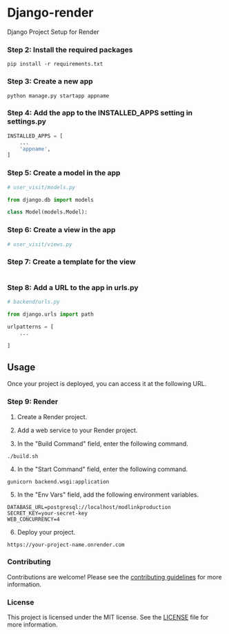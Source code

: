 # Django-render
Django Project Setup for Render 


### Step 2: Install the required packages
```shell
pip install -r requirements.txt
```

### Step 3: Create a new app
```shell
python manage.py startapp appname
```

### Step 4: Add the app to the INSTALLED_APPS setting in settings.py
```python
INSTALLED_APPS = [
    ...
    'appname',
]
```

### Step 5: Create a model in the app
```python
# user_visit/models.py

from django.db import models

class Model(models.Model):

```

### Step 6: Create a view in the app
```python
# user_visit/views.py

```

### Step 7: Create a template for the view
```html

```

### Step 8: Add a URL to the app in urls.py
```python
# backend/urls.py

from django.urls import path

urlpatterns = [
    ...

]
```

## Usage
Once your project is deployed, you can access it at the following URL.

### Step 9: Render

1. Create a Render project.

2. Add a web service to your Render project.

3. In the "Build Command" field, enter the following command.

```
./build.sh
```

4. In the "Start Command" field, enter the following command.

```
gunicorn backend.wsgi:application
```

5. In the "Env Vars" field, add the following environment variables.

```
DATABASE_URL=postgresql://localhost/modlinkproduction
SECRET_KEY=your-secret-key
WEB_CONCURRENCY=4
```

6. Deploy your project.

```
https://your-project-name.onrender.com
```

### Contributing

Contributions are welcome! Please see the [contributing guidelines](CONTRIBUTING.md) for more information.

### License

This project is licensed under the MIT license. See the [LICENSE](LICENSE) file for more information.
